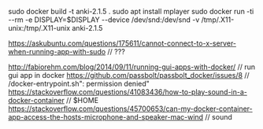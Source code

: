 sudo docker build -t anki-2.1.5 .
sudo apt install mplayer
sudo docker run -ti --rm -e DISPLAY=$DISPLAY --device /dev/snd:/dev/snd -v /tmp/.X11-unix:/tmp/.X11-unix anki-2.1.5

https://askubuntu.com/questions/175611/cannot-connect-to-x-server-when-running-app-with-sudo  // ???

http://fabiorehm.com/blog/2014/09/11/running-gui-apps-with-docker/  // run gui app in docker
https://github.com/passbolt/passbolt_docker/issues/8  // /docker-entrypoint.sh\": permission denied"
https://stackoverflow.com/questions/41083436/how-to-play-sound-in-a-docker-container // $HOME
https://stackoverflow.com/questions/45700653/can-my-docker-container-app-access-the-hosts-microphone-and-speaker-mac-wind  // sound
